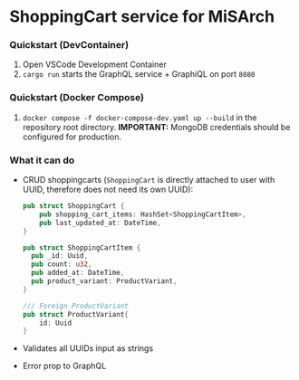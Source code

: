# ShoppingCart service for MiSArch

### Quickstart (DevContainer)

1. Open VSCode Development Container
2. `cargo run` starts the GraphQL service + GraphiQL on port `8080`

### Quickstart (Docker Compose)

1. `docker compose -f docker-compose-dev.yaml up --build` in the repository root directory. **IMPORTANT:** MongoDB credentials should be configured for production.

### What it can do

- CRUD shoppingcarts (`ShoppingCart` is directly attached to user with UUID, therefore does not need its own UUID):

  ```rust
  pub struct ShoppingCart {
      pub shopping_cart_items: HashSet<ShoppingCartItem>,
      pub last_updated_at: DateTime,
  }

  pub struct ShoppingCartItem {
    pub _id: Uuid,
    pub count: u32,
    pub added_at: DateTime,
    pub product_variant: ProductVariant,
  }

  /// Foreign ProductVariant
  pub struct ProductVariant{
      id: Uuid
  }
  ```

- Validates all UUIDs input as strings
- Error prop to GraphQL
